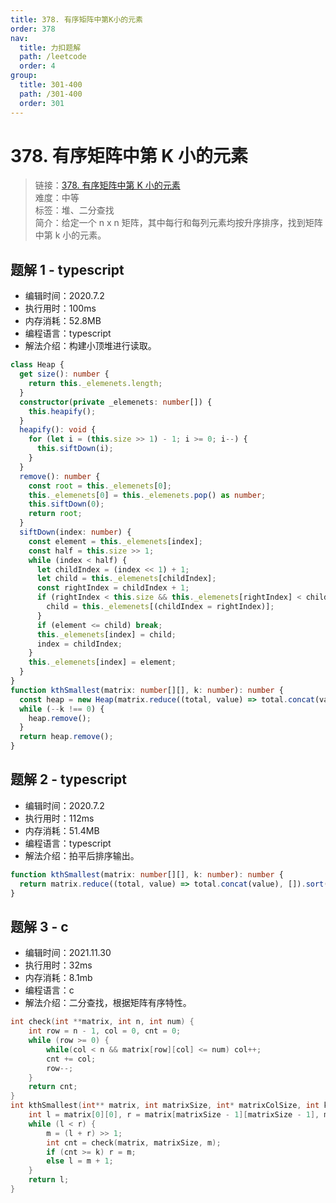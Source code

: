 ```yaml
---
title: 378. 有序矩阵中第K小的元素
order: 378
nav:
  title: 力扣题解
  path: /leetcode
  order: 4
group:
  title: 301-400
  path: /301-400
  order: 301
---
```


# 378. 有序矩阵中第 K 小的元素

> 链接：[378. 有序矩阵中第 K 小的元素](https://leetcode-cn.com/problems/kth-smallest-element-in-a-sorted-matrix/)  
> 难度：中等  
> 标签：堆、二分查找  
> 简介：给定一个 n x n 矩阵，其中每行和每列元素均按升序排序，找到矩阵中第 k 小的元素。

## 题解 1 - typescript

- 编辑时间：2020.7.2
- 执行用时：100ms
- 内存消耗：52.8MB
- 编程语言：typescript
- 解法介绍：构建小顶堆进行读取。

```typescript
class Heap {
  get size(): number {
    return this._elemenets.length;
  }
  constructor(private _elemenets: number[]) {
    this.heapify();
  }
  heapify(): void {
    for (let i = (this.size >> 1) - 1; i >= 0; i--) {
      this.siftDown(i);
    }
  }
  remove(): number {
    const root = this._elemenets[0];
    this._elemenets[0] = this._elemenets.pop() as number;
    this.siftDown(0);
    return root;
  }
  siftDown(index: number) {
    const element = this._elemenets[index];
    const half = this.size >> 1;
    while (index < half) {
      let childIndex = (index << 1) + 1;
      let child = this._elemenets[childIndex];
      const rightIndex = childIndex + 1;
      if (rightIndex < this.size && this._elemenets[rightIndex] < child) {
        child = this._elemenets[(childIndex = rightIndex)];
      }
      if (element <= child) break;
      this._elemenets[index] = child;
      index = childIndex;
    }
    this._elemenets[index] = element;
  }
}
function kthSmallest(matrix: number[][], k: number): number {
  const heap = new Heap(matrix.reduce((total, value) => total.concat(value), []));
  while (--k !== 0) {
    heap.remove();
  }
  return heap.remove();
}
```

## 题解 2 - typescript

- 编辑时间：2020.7.2
- 执行用时：112ms
- 内存消耗：51.4MB
- 编程语言：typescript
- 解法介绍：拍平后排序输出。

```typescript
function kthSmallest(matrix: number[][], k: number): number {
  return matrix.reduce((total, value) => total.concat(value), []).sort((a, b) => a - b)[k - 1];
}
```

## 题解 3 - c

- 编辑时间：2021.11.30
- 执行用时：32ms
- 内存消耗：8.1mb
- 编程语言：c
- 解法介绍：二分查找，根据矩阵有序特性。

```c
int check(int **matrix, int n, int num) {
    int row = n - 1, col = 0, cnt = 0;
    while (row >= 0) {
        while(col < n && matrix[row][col] <= num) col++;
        cnt += col;
        row--;
    }
    return cnt;
}
int kthSmallest(int** matrix, int matrixSize, int* matrixColSize, int k){
    int l = matrix[0][0], r = matrix[matrixSize - 1][matrixSize - 1], m;
    while (l < r) {
        m = (l + r) >> 1;
        int cnt = check(matrix, matrixSize, m);
        if (cnt >= k) r = m;
        else l = m + 1;
    }
    return l;
}
```
